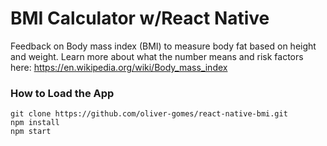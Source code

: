 # BMI Calculator w/React Native


Feedback on Body mass index (BMI) to measure body fat based on height and weight. Learn more about what the number means and risk factors here: https://en.wikipedia.org/wiki/Body_mass_index


### How to Load the App
```
git clone https://github.com/oliver-gomes/react-native-bmi.git
npm install
npm start
```

